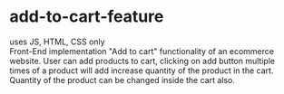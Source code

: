 # add-to-cart-feature
uses JS, HTML, CSS only <br>
Front-End implementation "Add to cart" functionality of an ecommerce website. User can add products to cart, clicking on add button multiple times of a product will add increase quantity of the product in the cart. Quantity of the product can be changed inside the cart also.

